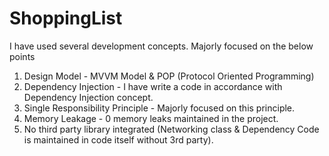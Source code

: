 # ShoppingList

I have used several development concepts. Majorly focused on the below points

  1. Design Model - MVVM Model & POP (Protocol Oriented Programming)
  2. Dependency Injection - I have write a code in accordance with Dependency Injection concept.
  3. Single Responsibility Principle - Majorly focused on this principle.
  4. Memory Leakage - 0 memory leaks maintained in the project.
  5. No third party library integrated (Networking class & Dependency Code is maintained in code itself without 3rd party).
